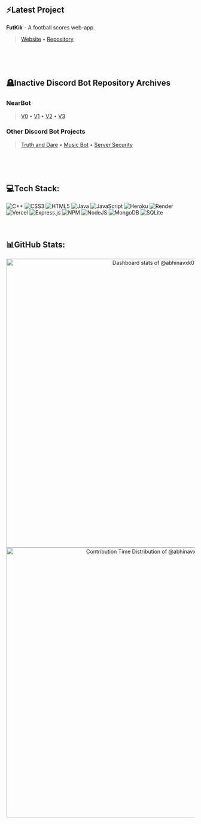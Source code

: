 ## ⚡Latest Project
**FutKik** - A football scores web-app. <br> 
> [Website](https://futkik.vercel.app/) • [Repository](https://github.com/abhinavxk0/twelfthman)
<br>
<br>
<br>

## 🪦Inactive Discord Bot Repository Archives
### NearBot
> [V0](https://github.com/abhinavxk0/nearbeta0) •
[V1](https://github.com/abhinavxk0/nearbeta1) •
[V2](https://github.com/abhinavxk0/nearbot2) •
[V3](https://github.com/abhinavxk0/nearbot)

### Other Discord Bot Projects
> [Truth and Dare](https://github.com/abhinavxk0/truth-and-dare) •
[Music Bot](https://github.com/abhinavxk0/musicbot) •
[Server Security](https://github.com/abhinavxk0/antinuke)
<br>
<br>
<br>

## 💻Tech Stack:
![C++](https://img.shields.io/badge/c++-%2300599C.svg?style=for-the-badge&logo=c%2B%2B&logoColor=white) ![CSS3](https://img.shields.io/badge/css3-%231572B6.svg?style=for-the-badge&logo=css3&logoColor=white) ![HTML5](https://img.shields.io/badge/html5-%23E34F26.svg?style=for-the-badge&logo=html5&logoColor=white) ![Java](https://img.shields.io/badge/java-%23ED8B00.svg?style=for-the-badge&logo=openjdk&logoColor=white) ![JavaScript](https://img.shields.io/badge/javascript-%23323330.svg?style=for-the-badge&logo=javascript&logoColor=%23F7DF1E) ![Heroku](https://img.shields.io/badge/heroku-%23430098.svg?style=for-the-badge&logo=heroku&logoColor=white) ![Render](https://img.shields.io/badge/Render-%46E3B7.svg?style=for-the-badge&logo=render&logoColor=white) ![Vercel](https://img.shields.io/badge/vercel-%23000000.svg?style=for-the-badge&logo=vercel&logoColor=white) ![Express.js](https://img.shields.io/badge/express.js-%23404d59.svg?style=for-the-badge&logo=express&logoColor=%2361DAFB) ![NPM](https://img.shields.io/badge/NPM-%23CB3837.svg?style=for-the-badge&logo=npm&logoColor=white) ![NodeJS](https://img.shields.io/badge/node.js-6DA55F?style=for-the-badge&logo=node.js&logoColor=white) ![MongoDB](https://img.shields.io/badge/MongoDB-%234ea94b.svg?style=for-the-badge&logo=mongodb&logoColor=white) ![SQLite](https://img.shields.io/badge/sqlite-%2307405e.svg?style=for-the-badge&logo=sqlite&logoColor=white)<br>
<br>
<br>
## 📊GitHub Stats:
<!-- Copy-paste in your Readme.md file -->

<a href="https://next.ossinsight.io/widgets/official/compose-user-dashboard-stats?user_id=80951367" target="_blank" style="display: block" align="center">
  <picture>
    <source media="(prefers-color-scheme: dark)" srcset="https://next.ossinsight.io/widgets/official/compose-user-dashboard-stats/thumbnail.png?user_id=80951367&image_size=auto&color_scheme=dark" width="771" height="auto">
    <img alt="Dashboard stats of @abhinavxk0" src="https://next.ossinsight.io/widgets/official/compose-user-dashboard-stats/thumbnail.png?user_id=80951367&image_size=auto&color_scheme=light" width="771" height="auto">
  </picture>
</a>

<!-- Made with [OSS Insight](https://ossinsight.io/) -->

<!-- Copy-paste in your Readme.md file -->

<a href="https://next.ossinsight.io/widgets/official/analyze-user-contribution-time-distribution?period=all_times&user_id=80951367" target="_blank" style="display: block" align="center">
  <picture>
    <source media="(prefers-color-scheme: dark)" srcset="https://next.ossinsight.io/widgets/official/analyze-user-contribution-time-distribution/thumbnail.png?period=all_times&user_id=80951367&image_size=auto&color_scheme=dark" width="721" height="auto">
    <img alt="Contribution Time Distribution of @abhinavxk0" src="https://next.ossinsight.io/widgets/official/analyze-user-contribution-time-distribution/thumbnail.png?period=all_times&user_id=80951367&image_size=auto&color_scheme=light" width="721" height="auto">
  </picture>
</a>

<!-- Made with [OSS Insight](https://ossinsight.io/) -->
